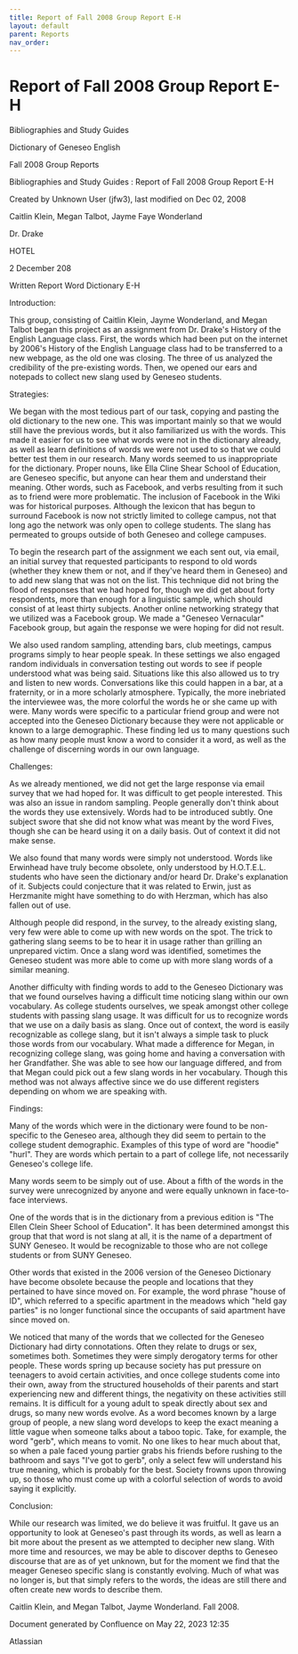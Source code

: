 ```yaml
---
title: Report of Fall 2008 Group Report E-H
layout: default
parent: Reports
nav_order:
---
```


# Report of Fall 2008 Group Report E-H

Bibliographies and Study Guides

Dictionary of Geneseo English

Fall 2008 Group Reports

Bibliographies and Study Guides : Report of Fall 2008 Group Report E-H

Created by  Unknown User (jfw3), last modified on Dec 02, 2008

Caitlin Klein, Megan Talbot, Jayme Faye Wonderland

Dr. Drake

HOTEL

2 December 208

Written Report Word Dictionary E-H

Introduction:  

This group, consisting of Caitlin Klein, Jayme Wonderland, and Megan Talbot began this project as an assignment from Dr. Drake's History of the English Language class.  First, the words which had been put on the internet by 2006's History of the English Language class had to be transferred to a new webpage, as the old one was closing.  The three of us analyzed the credibility of the pre-existing words.  Then, we opened our ears and notepads to collect new slang used by Geneseo students.  

Strategies:  

We began with the most tedious part of our task, copying and pasting the old dictionary to the new one. This was important mainly so that we would still have the previous words, but it also familiarized us with the words. This made it easier for us to see what words were not in the dictionary already, as well as learn definitions of words we were not used to so that we could better test them in our research. Many words seemed to us inappropriate for the dictionary. Proper nouns, like Ella Cline Shear School of Education, are Geneseo specific, but anyone can hear them and understand their meaning. Other words, such as Facebook, and verbs resulting from it such as to friend were more problematic. The inclusion of Facebook in the Wiki was for historical purposes. Although the lexicon that has begun to surround Facebook is now not strictly limited to college campus, not that long ago the network was only open to college students. The slang has permeated to groups outside of both Geneseo and college campuses. 

To begin the research part of the assignment we each sent out, via email, an initial survey that requested participants to respond to old words (whether they knew them or not, and if they've heard them in Geneseo) and to add new slang that was not on the list.  This technique did not bring the flood of responses that we had hoped for, though we did get about forty respondents, more than enough for a linguistic sample, which should consist of at least thirty subjects. Another online networking strategy that we utilized was a Facebook group. We made a &quot;Geneseo Vernacular&quot; Facebook group, but again the response we were hoping for did not result.

We also used random sampling, attending bars, club meetings, campus programs simply to hear people speak. In these settings we also engaged random individuals in conversation testing out words to see if people understood what was being said. Situations like this also allowed us to try and listen to new words. Conversations like this could happen in a bar, at a fraternity, or in a more scholarly atmosphere.  Typically, the more inebriated the interviewee was, the more colorful the words he or she came up with were.  Many words were specific to a particular friend group and were not accepted into the Geneseo Dictionary because they were not applicable or known to a large demographic.  These finding led us to many questions such as how many people must know a word to consider it a word, as well as the challenge of discerning words in our own language. 

Challenges:

As we already mentioned, we did not get the large response via email survey that we had hoped for. It was difficult to get people interested. This was also an issue in random sampling. People generally don't think about the words they use extensively. Words had to be introduced subtly. One subject swore that she did not know what was meant by the word Fives, though she can be heard using it on a daily basis. Out of context it did not make sense.

We also found that many words were simply not understood. Words like Erwinhead have truly become obsolete, only understood by H.O.T.E.L. students who have seen the dictionary and/or heard Dr. Drake's explanation of it.  Subjects could conjecture that it was related to Erwin, just as Herzmanite might have something to do with Herzman, which has also fallen out of use.

Although people did respond, in the survey, to the already existing slang, very few were able to come up with new words on the spot.  The trick to gathering slang seems to be to hear it in usage rather than grilling an unprepared victim.  Once a slang word was identified, sometimes the Geneseo student was more able to come up with more slang words of a similar meaning. 

Another difficulty with finding words to add to the Geneseo Dictionary was that we found ourselves having a difficult time noticing slang within our own vocabulary.  As college students ourselves, we speak amongst other college students with passing slang usage.  It was difficult for us to recognize words that we use on a daily basis as slang.  Once out of context, the word is easily recognizable as college slang, but it isn't always a simple task to pluck those words from our vocabulary.  What made a difference for Megan, in recognizing college slang, was going home and having a conversation with her Grandfather. She was able to see how our language differed, and from that Megan could pick out a few slang words in her vocabulary. Though this method was not always affective since we do use different registers depending on whom we are speaking with.

Findings:

Many of the words which were in the dictionary were found to be non-specific to the Geneseo area, although they did seem to pertain to the college student demographic.  Examples of this type of word are &quot;hoodie&quot; &quot;hurl&quot;.  They are words which pertain to a part of college life, not necessarily Geneseo's college life.

Many words seem to be simply out of use. About a fifth of the words in the survey were unrecognized by anyone and were equally unknown in face-to-face interviews.

One of the words that is in the dictionary from a previous edition is &quot;The Ellen Clein Sheer School of Education&quot;.  It has been determined amongst this group that that word is not slang at all, it is the name of a department of SUNY Geneseo.  It would be recognizable to those who are not college students or from SUNY Geneseo.  

Other words that existed in the 2006 version of the Geneseo Dictionary have become obsolete because the people and locations that they pertained to have since moved on.  For example, the word phrase &quot;house of ID&quot;, which referred to a specific apartment in the meadows which &quot;held gay parties&quot; is no longer functional since the occupants of said apartment have since moved on.  

We noticed that many of the words that we collected for the Geneseo Dictionary had dirty connotations.  Often they relate to drugs or sex, sometimes both.  Sometimes they were simply derogatory terms for other people.  These words spring up because society has put pressure on teenagers to avoid certain activities, and once college students come into their own, away from the structured households of their parents and start experiencing new and different things, the negativity on these activities still remains.  It is difficult for a young adult to speak directly about sex and drugs, so many new words evolve.  As a word becomes known by a large group of people, a new slang word develops to keep the exact meaning a little vague when someone talks about a taboo topic.  Take, for example, the word &quot;gerb&quot;, which means to vomit.  No one likes to hear much about that, so when a pale faced young partier grabs his friends before rushing to the bathroom and says &quot;I've got to gerb&quot;, only a select few will understand his true meaning, which is probably for the best.  Society frowns upon throwing up, so those who must come up with a colorful selection of words to avoid saying it explicitly.  

Conclusion:

While our research was limited, we do believe it was fruitful. It gave us an opportunity to look at Geneseo's past through its words, as well as learn a bit more about the present as we attempted to decipher new slang. With more time and resources, we may be able to discover depths to Geneseo discourse that are as of yet unknown, but for the moment we find that the meager Geneseo specific slang is constantly evolving. Much of what was no longer is, but that simply refers to the words, the ideas are still there and often create new words to describe them.

Caitlin Klein, and Megan Talbot, Jayme Wonderland. Fall 2008.

Document generated by Confluence on May 22, 2023 12:35

Atlassian
